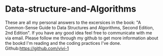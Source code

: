 # Data-structure-and-Algorithms 
These are all my personal answers to the excersices in the book:
"A Common-Sense Guide to Data Structures and Algorithms, Second Edition, 2nd Edition". If you have any good idea feel free to communicate with me via email. Please follow me through my github to get more information about the bookd I'm reading and the coding practices I've done.
Github:https://github.com/vivi-1
